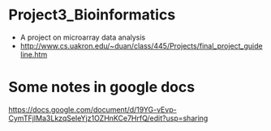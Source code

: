 # Project3_Bioinformatics
* A project on microarray data analysis
* http://www.cs.uakron.edu/~duan/class/445/Projects/final_project_guideline.htm

# Some notes in google docs
https://docs.google.com/document/d/19YG-vEvp-CymTFjIMa3LkzqSeIeYjz1OZHnKCe7HrfQ/edit?usp=sharing
